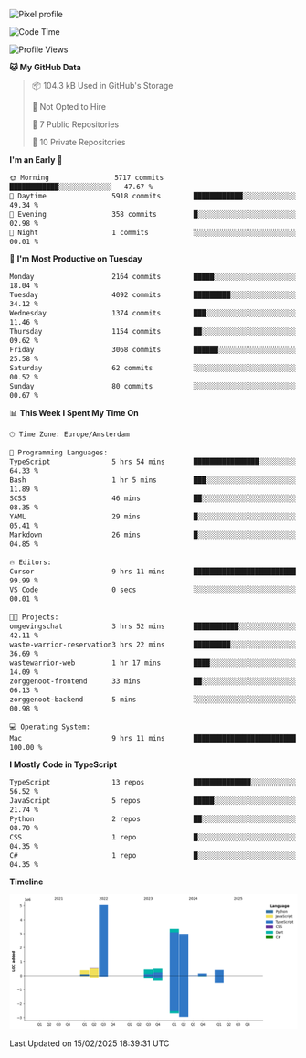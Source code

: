 ![Pixel profile](https://pixel-profile.vercel.app/api/github-stats?username=Atchferox&screen_effect=true&theme=rainbow
)


<!--START_SECTION:waka-->
![Code Time](http://img.shields.io/badge/Code%20Time-527%20hrs%2016%20mins-blue)

![Profile Views](http://img.shields.io/badge/Profile%20Views-0-blue)

**🐱 My GitHub Data** 

> 📦 104.3 kB Used in GitHub's Storage 
 > 
> 🚫 Not Opted to Hire
 > 
> 📜 7 Public Repositories 
 > 
> 🔑 10 Private Repositories 
 > 
**I'm an Early 🐤** 

```text
🌞 Morning                5717 commits        ████████████░░░░░░░░░░░░░   47.67 % 
🌆 Daytime                5918 commits        ████████████░░░░░░░░░░░░░   49.34 % 
🌃 Evening                358 commits         █░░░░░░░░░░░░░░░░░░░░░░░░   02.98 % 
🌙 Night                  1 commits           ░░░░░░░░░░░░░░░░░░░░░░░░░   00.01 % 
```
📅 **I'm Most Productive on Tuesday** 

```text
Monday                   2164 commits        █████░░░░░░░░░░░░░░░░░░░░   18.04 % 
Tuesday                  4092 commits        █████████░░░░░░░░░░░░░░░░   34.12 % 
Wednesday                1374 commits        ███░░░░░░░░░░░░░░░░░░░░░░   11.46 % 
Thursday                 1154 commits        ██░░░░░░░░░░░░░░░░░░░░░░░   09.62 % 
Friday                   3068 commits        ██████░░░░░░░░░░░░░░░░░░░   25.58 % 
Saturday                 62 commits          ░░░░░░░░░░░░░░░░░░░░░░░░░   00.52 % 
Sunday                   80 commits          ░░░░░░░░░░░░░░░░░░░░░░░░░   00.67 % 
```


📊 **This Week I Spent My Time On** 

```text
🕑︎ Time Zone: Europe/Amsterdam

💬 Programming Languages: 
TypeScript               5 hrs 54 mins       ████████████████░░░░░░░░░   64.33 % 
Bash                     1 hr 5 mins         ███░░░░░░░░░░░░░░░░░░░░░░   11.89 % 
SCSS                     46 mins             ██░░░░░░░░░░░░░░░░░░░░░░░   08.35 % 
YAML                     29 mins             █░░░░░░░░░░░░░░░░░░░░░░░░   05.41 % 
Markdown                 26 mins             █░░░░░░░░░░░░░░░░░░░░░░░░   04.85 % 

🔥 Editors: 
Cursor                   9 hrs 11 mins       █████████████████████████   99.99 % 
VS Code                  0 secs              ░░░░░░░░░░░░░░░░░░░░░░░░░   00.01 % 

🐱‍💻 Projects: 
omgevingschat            3 hrs 52 mins       ███████████░░░░░░░░░░░░░░   42.11 % 
waste-warrior-reservation3 hrs 22 mins       █████████░░░░░░░░░░░░░░░░   36.69 % 
wastewarrior-web         1 hr 17 mins        ████░░░░░░░░░░░░░░░░░░░░░   14.09 % 
zorggenoot-frontend      33 mins             ██░░░░░░░░░░░░░░░░░░░░░░░   06.13 % 
zorggenoot-backend       5 mins              ░░░░░░░░░░░░░░░░░░░░░░░░░   00.98 % 

💻 Operating System: 
Mac                      9 hrs 11 mins       █████████████████████████   100.00 % 
```

**I Mostly Code in TypeScript** 

```text
TypeScript               13 repos            ██████████████░░░░░░░░░░░   56.52 % 
JavaScript               5 repos             █████░░░░░░░░░░░░░░░░░░░░   21.74 % 
Python                   2 repos             ██░░░░░░░░░░░░░░░░░░░░░░░   08.70 % 
CSS                      1 repo              █░░░░░░░░░░░░░░░░░░░░░░░░   04.35 % 
C#                       1 repo              █░░░░░░░░░░░░░░░░░░░░░░░░   04.35 % 
```



**Timeline**

![Lines of Code chart](https://raw.githubusercontent.com/Atchferox/Atchferox/main/assets/bar_graph.png)


 Last Updated on 15/02/2025 18:39:31 UTC
<!--END_SECTION:waka-->
